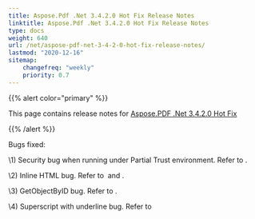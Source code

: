 ```yaml
---
title: Aspose.Pdf .Net 3.4.2.0 Hot Fix Release Notes
linktitle: Aspose.Pdf .Net 3.4.2.0 Hot Fix Release Notes
type: docs
weight: 640
url: /net/aspose-pdf-net-3-4-2-0-hot-fix-release-notes/
lastmod: "2020-12-16"
sitemap:
    changefreq: "weekly"
    priority: 0.7
---
```


{{% alert color="primary" %}}

This page contains release notes for [Aspose.PDF .Net 3.4.2.0 Hot Fix](http://www.aspose.com/downloads/pdf/net/new-releases/aspose.pdf-.net-3.4.2.0-hot-fix/)

{{% /alert %}}

Bugs fixed:

\1) Security bug when running under Partial Trust environment. Refer to .

\2) Inline HTML bug. Refer to  and .

\3) GetObjectByID bug. Refer to .

\4) Superscript with underline bug. Refer to 
